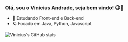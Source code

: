 ### Olá, sou o Vinicius Andrade, seja bem vindo! 😉👋

- 🔭 Estudando Front-end e Back-end
- 🪐 Focado em Java, Python, Javascript

![Vinicius's GitHub stats](https://github-readme-stats.vercel.app/api?username=ViniciusAndradee&show_icons=true&theme=radical)
